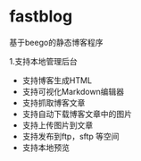 # fastblog
基于beego的静态博客程序

1.支持本地管理后台
- 支持博客生成HTML 
- 支持可视化Markdown编辑器
- 支持抓取博客文章
- 支持自动下载博客文章中的图片
- 支持上传图片到文章
- 支持发布到ftp，sftp 等空间
- 支持本地预览